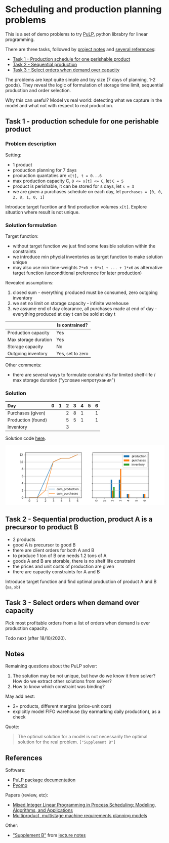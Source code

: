 # Scheduling and production planning problems

This is a set of demo problems to try [PuLP](https://coin-or.github.io/pulp), python librabry for linear programming.

There are three tasks, followed by [project notes](#Notes) and [several references](#References):

- [Task 1 - Production schedule for one perishable product](#task1)
- [Task 2 - Sequential production](#task2)
- [Task 3 - Select orders when demand over capacity](#task3)

The problems are kept quite simple and toy size (7 days of planning, 1-2 goods). They reveal 
the logic of formulation of storage time limit, sequential production and order selection. 

Why this can useful? Model vs real world: detecting what we capture in the model and what not with respect to real production.

<a name="task1"></a>

## Task 1 - production schedule for one perishable product 

### Problem description

Setting:

- 1 product
- production planning for 7 days
- production quantaties are `x[t], t = 0...6`
- max production capacity C, `0 <= x[t] <= C`, let `C = 5`
- product is perishable, it can be stored for s days, let `s = 3`
- we are given a purchases schedule on each day, let `purchases = [0, 0, 2, 8, 1, 0, 1]`

Introduce target fucntion and find production volumes `x[t]`. Explore situation where result is not unique.

### Solution formulation 

Target function:

- without target function we just find some feasible solution within the constraints
- we introduce min phycial inventories as target function to make solution unique
- may also use min time-weights `7*x0 + 6*x1 + ... + 1*x6` as alternative target function (unconditional preference for later production)

Revealed assumptions:

1. closed sum - everything produced must be consumed, zero outgoing inventory
2. we set no limit on storage capacity - infinite warehouse
3. we assume end of day clearance, all purchases made at end of day - everything produced at day t can be sold at day t

|                       | Is contrained?    |
|-----------------------|-------------------|
| Production capacity   | Yes               |
| Max storage duration  | Yes               |
| Storage capacity      | No                |
| Outgoing inventory    | Yes, set to zero  |

Other comments:

- there are several ways to formulate constraints for limited shelf-life / max storage duration  ("условие непротухания")


### Solution

| Day                |   0 |   1 |   2 |   3 |   4 |   5 |   6 |
|:-------------------|----:|----:|----:|----:|----:|----:|----:|
| Purchases (given)  |     |     |   2 |   8 |   1 |     |   1 |
| Production (found) |     |     |   5 |   5 |   1 |     |   1 |
| Inventory          |     |     |   3 |     |     |     |     |

Solution code [here](simple_demo.py).

![](simple_demo.png)

<a name="task2"></a>

## Task 2 - Sequential production, product A is a precursor to product B

- 2 products
- good A is precursor to good B
- there are client orders for both A and B
- to produce 1 ton of B one needs 1.2 tons of A
- goods A and B are storable, there is no shelf life constraint
- the prices and unit costs of production are given
- there are capacity constraints for A and B

Introduce target function and find optimal production of product A and B (`xa`, `xb`)

<a name="task3"></a>

## Task 3 - Select orders when demand over capacity

Pick most profitable orders from a list of orders when demand is over production capacity.

Todo next (after 18/10/2020).

## Notes

Remaining questions about the PuLP solver:

1. The solution may be not unique, but how do we know it from solver?
   How do we extract other solutions from solver?
2. How to know which constraint was binding?

May add next:

- 2+ products, different margins (price-unit cost)
- explcitly model FIFO warehouse (by earmarking daily production), as a check

Quote:

> The optimal solution for a model is not necessarily the optimal solution for the real problem.
`["Supplement B"]`

## References

Software:

- [PuLP package documentation](https://coin-or.github.io/pulp)
- [Pyomo](https://www.pyomo.org)

Papers (review, etc):

- [Mixed Integer Linear Programming in Process Scheduling: Modeling, Algorithms, and Applications](https://www.google.com/url?sa=t&rct=j&q=&esrc=s&source=web&cd=&cad=rja&uact=8&ved=2ahUKEwjL0N-kxL7sAhUnmYsKHWoxBm0QFjAAegQIAhAC&url=http%3A%2F%2Fcheresearch.engin.umich.edu%2Flin%2Fpublications%2FMixed%2520Integer%2520Linear%2520Programming%2520in%2520Process%2520Scheduling.pdf&usg=AOvVaw1o03XZyPw9rgAH3YG7bJOz)
- [Multiproduct, multistage machine requirements planning models](https://core.ac.uk/download/pdf/81151558.pdf)

Other:

- ["Supplement B"](http://www.uky.edu/~dsianita/300/online/LP.pdf) from [lecture notes](http://www.uky.edu/~dsianita/300/300lecture.html)

